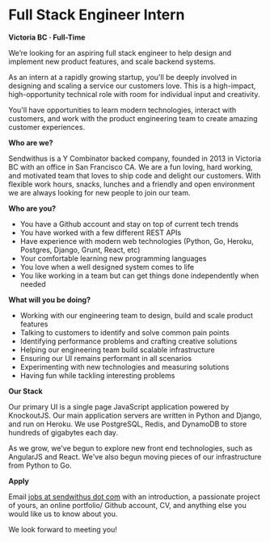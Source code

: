 Full Stack Engineer Intern
===


__Victoria BC &middot; Full-Time__

We’re looking for an aspiring full stack engineer to help design and implement new product features, and scale backend systems.

As an intern at a rapidly growing startup, you'll be deeply involved in designing and scaling a service our customers love. This is a high-impact, high-opportunity technical role with room for individual input and creativity.

You'll have opportunities to learn modern technologies, interact with customers, and work with the product engineering team to create amazing customer experiences.


<!-- more -->



__Who are we?__

Sendwithus is a Y Combinator backed company, founded in 2013 in Victoria BC with an office in San Francisco CA. We are a fun loving, hard working, and motivated team that loves to ship code and delight our customers. 
With flexible work hours, snacks, lunches and a friendly and open environment we are always looking for new people to join our team.

__Who are you?__

* You have a Github account and stay on top of current tech trends
* You have worked with a few different REST APIs
* Have experience with modern web technologies (Python, Go, Heroku, Postgres, Django, Grunt, React, etc)
* Your comfortable learning new programming languages
* You love when a well designed system comes to life
* You like working in a team but can get things done independently when needed


__What will you be doing?__

* Working with our engineering team to design, build and scale product features
* Talking to customers to identify and solve common pain points
* Identifying performance problems and crafting creative solutions
* Helping our engineering team build scalable infrastructure
* Ensuring our UI remains performant in all scenarios
* Experimenting with new technologies and measuring solutions
* Having fun while tackling interesting problems



__Our Stack__

Our primary UI is a single page JavaScript application powered by KnockoutJS. Our main application servers are written in Python and Django, and run on Heroku. We use PostgreSQL, Redis, and DynamoDB to store hundreds of gigabytes each day.

As we grow, we've begun to explore new front end technologies, such as AngularJS and React. We've also begun moving pieces of our infrastructure from Python to Go.


__Apply__

Email [jobs at sendwithus dot com](mailto:jobs@sendwithus.com) with an introduction, a passionate project of yours, an online portfolio/ Github account, CV, and anything else you would like us to know about you.

We look forward to meeting you!
